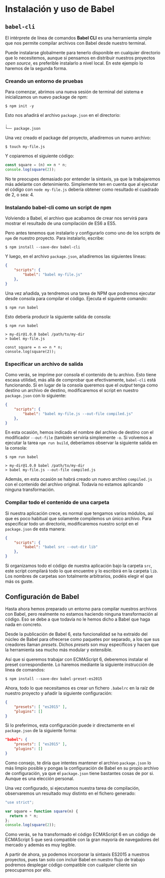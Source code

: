 # Instalación y uso de Babel

## `babel-cli`
El intérprete de línea de comandos **Babel CLI** es una herramienta simple que nos permite compilar archivos con Babel desde nuestro terminal.

Puede instalarse globalmente para tenerlo disponible en cualquier directorio que lo necesitemos, aunque si pensamos en distribuir nuestros proyectos *open source*, es preferible instalarlo a nivel local. En este ejemplo lo haremos de la segunda forma.

### Creando un entorno de pruebas
Para comenzar, abrimos una nueva sesión de terminal del sistema e inicializamos un nuevo package de npm:

```terminal
$ npm init -y
```

Esto nos añadirá el archivo `package.json` en el directorio:

```terminal
.
└── package.json
```

Una vez creado el package del proyecto, añadiremos un nuevo archivo:

```terminal
$ touch my-file.js
```

Y copiaremos el siguiente código:

```javascript
const square = (n) => n * n;
console.log(square(2));
```

No te preocupes demasiado por entender la sintaxis, ya que la trabajaremos más adelante con detenimiento. Simplemente ten en cuenta que al ejecutar el código con `node my-file.js` debería obtener como resultado el cuadrado de 2, o sea: 4.

### Instalando babel-cli como un script de npm
Volviendo a Babel, el archivo que acabamos de crear nos servirá para mostrar el resultado de una compilación de ES6 a ES5.

Pero antes tenemos que instalarlo y configurarlo como uno de los scripts de `npm` de nuestro proyecto. Para instalarlo, escribe:

```terminal
$ npm install --save-dev babel-cli
```

Y luego, en el archivo `package.json`, añadiremos las siguientes líneas:

```json
{
    "scripts": {
        "babel": "babel my-file.js"
    },
}
```

Una vez añadida, ya tendremos una tarea de NPM que podremos ejecutar desde consola para compilar el código. Ejecuta el siguiente comando:

```terminal
$ npm run babel
```

Esto debería producir la siguiente salida de consola:

```
$ npm run babel

> my-dir@1.0.0 babel /path/to/my-dir
> babel my-file.js

const square = n => n * n;
console.log(square(2));
```

### Especificar un archivo de salida
Como verás, se imprime por consola el contenido de tu archivo. Esto tiene escasa utilidad, más allá de comprobar que efectivamente, `babel-cli` está funcionando. Si en lugar de la consola queremos que el *output* tenga como destino un archivo de destino, modificaremos el script en nuestro `package.json` con lo siguiente:

```json
{
    "scripts": {
        "babel": "babel my-file.js --out-file compiled.js"
    },
}
```

En esta ocasión, hemos indicado el nombre del archivo de destino con el modificador `--out-file` (también serviría simplemente `-o`. Si volvemos a ejecutar la tarea `npm run build`, deberíamos observar la siguiente salida en la consola:

```terminal
$ npm run babel

> my-dir@1.0.0 babel /path/to/my-dir
> babel my-file.js --out-file compiled.js
```
Además, en esta ocasión se habrá creado un nuevo archivo `compiled.js` con el contenido del archivo original. Todavía no estamos aplicando ninguna transformación.

### Compilar todo el contenido de una carpeta

Si nuestra aplicación crece, es normal que tengamos varios módulos, así que es poco habitual que solamente compilemos un único archivo. Para especificar todo un directorio, modificaremos nuestro script en el `package.json` de esta manera:

```json
{
    "scripts": {
        "babel": "babel src --out-dir lib"
    },
}
```

Si organizamos todo el código de nuestra aplicación bajo la carpeta `src`, este script compilará todo lo que encuentre y lo escribirá en la carpeta `lib`. Los nombres de carpetas son totalmente arbitrarios, podéis elegir el que más os guste.

## Configuración de Babel

Hasta ahora hemos preparado un entorno para compilar nuestros archivos con Babel, pero realmente no estamos haciendo ninguna transformación al código. Eso se debe a que todavía no le hemos dicho a Babel que haga nada en concreto.

Desde la publicación de Babel 6, esta funcionalidad se ha extraído del núcleo de Babel para ofrecerse como paquetes por separado, a los que sus creadores llaman *presets*. Dichos *presets* son muy específicos y hacen que la herramienta sea mucho más modular y extensible. 

Así que si queremos trabajar con ECMAScript 6, deberemos instalar el preset correspondiente. Lo haremos mediante la siguiente instrucción de línea de comandos:

```terminal
$ npm install --save-dev babel-preset-es2015
```

Ahora, todo lo que necesitamos es crear un fichero `.babelrc` en la raíz de nuestro proyecto y añadir la siguiente configuración:

```json
{
    "presets": [ "es2015" ],
    "plugins": []
}
```

Si lo preferimos, esta configuración puede ir directamente en el `package.json` de la siguiente forma:

```json
"babel": {
    "presets": [ "es2015" ],
    "plugins": []
}
```

Como consejo, te diría que intentes mantener el archivo `package.json` lo más limpio posible y pongas la configuración de Babel en su propio archivo de configuración, ya que el `package.json` tiene bastantes cosas de por si. Aunque es una elección personal.

Una vez configurado, si ejecutamos nuestra tarea de compilación, observaremos un resultado muy distinto en el fichero generado:

```javascript
"use strict";

var square = function square(n) {
  return n * n;
};
console.log(square(2));
```

Como verás, se ha transformado el código ECMAScript 6 en un código de ECMAScript 5 que será compatible con la gran mayoría de navegadores del mercado y además es muy legible.

A partir de ahora, ya podemos incorporar la sintaxis ES2015 a nuestros proyectos, pues tan solo con incluir Babel en nuestro flujo de trabajo podremos desplegar código compatible con cualquier cliente sin preocuparnos por ello.